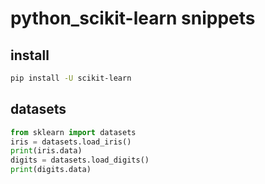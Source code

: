 # python_scikit-learn snippets

## install
```bash
pip install -U scikit-learn
```

## datasets
```python
from sklearn import datasets
iris = datasets.load_iris()
print(iris.data)
digits = datasets.load_digits()
print(digits.data)
```
